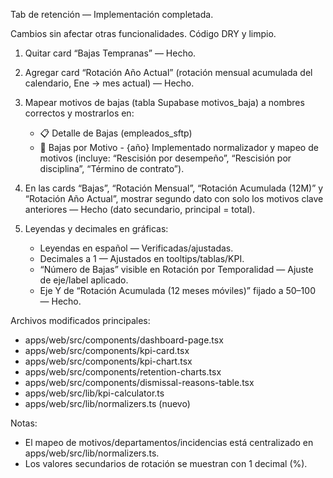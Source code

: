 Tab de retención — Implementación completada.

Cambios sin afectar otras funcionalidades. Código DRY y limpio.

1) Quitar card “Bajas Tempranas” — Hecho.

2) Agregar card “Rotación Año Actual” (rotación mensual acumulada del calendario, Ene → mes actual) — Hecho.

3) Mapear motivos de bajas (tabla Supabase motivos_baja) a nombres correctos y mostrarlos en:
   - 📋 Detalle de Bajas (empleados_sftp)
   - 🚦 Bajas por Motivo - {año}
   Implementado normalizador y mapeo de motivos (incluye: “Rescisión por desempeño”, “Rescisión por disciplina”, “Término de contrato”).

4) En las cards “Bajas”, “Rotación Mensual”, “Rotación Acumulada (12M)” y “Rotación Año Actual”, mostrar segundo dato con solo los motivos clave anteriores — Hecho (dato secundario, principal = total).

5) Leyendas y decimales en gráficas:
   - Leyendas en español — Verificadas/ajustadas.
   - Decimales a 1 — Ajustados en tooltips/tablas/KPI.
   - “Número de Bajas” visible en Rotación por Temporalidad — Ajuste de eje/label aplicado.
   - Eje Y de “Rotación Acumulada (12 meses móviles)” fijado a 50–100 — Hecho.

Archivos modificados principales:
- apps/web/src/components/dashboard-page.tsx
- apps/web/src/components/kpi-card.tsx
- apps/web/src/components/kpi-chart.tsx
- apps/web/src/components/retention-charts.tsx
- apps/web/src/components/dismissal-reasons-table.tsx
- apps/web/src/lib/kpi-calculator.ts
- apps/web/src/lib/normalizers.ts (nuevo)

Notas:
- El mapeo de motivos/departamentos/incidencias está centralizado en apps/web/src/lib/normalizers.ts.
- Los valores secundarios de rotación se muestran con 1 decimal (%).
